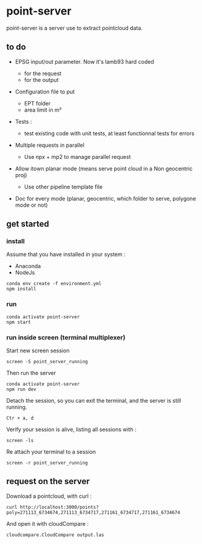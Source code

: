 # point-server
point-server is a server use to extract pointcloud data.

## to do

- EPSG input/out parameter. Now it's lamb93 hard coded 
  - for the request
  - for the output

- Configuration file to put
  - EPT folder
  - area limit in m²

- Tests : 
  - test existing code with unit tests, at least functionnal tests for errors

- Multiple requests in parallel
  - Use npx + mp2 to manage parallel request

- Allow itown planar mode (means serve point cloud in a Non geocentric proj)
  - Use other pipeline template file

- Doc for every mode (planar, geocentric, which folder to serve, polygone mode or not)


## get started


### install 

Assume that you have installed in your system :

 - Anaconda
 - NodeJs


```
conda env create -f environment.yml
npm install
```

### run

```
conda activate point-server
npm start
```


### run inside screen (terminal multiplexer)

Start new screen session

```
screen -S point_server_running

```

Then run the server
```
conda activate point-server
npm run dev
```

Detach the session, so you can exit the terminal, and the server is still running.
```
Ctr + a, d
```

Verify your session is alive, listing all sessions with :

```
screen -ls
```

Re attach your terminal to a session
```
screen -r point_server_running
```

## request on the server

Download a pointcloud, with curl : 
```
curl http://localhost:3000/points?poly=271113_6734674,271113_6734717,271161_6734717,271161_6734674
```
And open it with cloudCompare :
```
cloudcompare.CloudCompare output.las
```